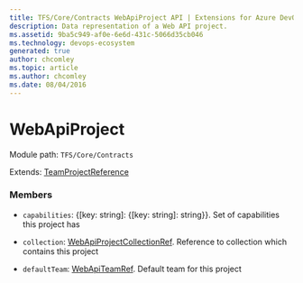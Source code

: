 ```yaml
---
title: TFS/Core/Contracts WebApiProject API | Extensions for Azure DevOps Services
description: Data representation of a Web API project.
ms.assetid: 9ba5c949-af0e-6e6d-431c-5066d35cb046
ms.technology: devops-ecosystem
generated: true
author: chcomley
ms.topic: article
ms.author: chcomley
ms.date: 08/04/2016
---
```


# WebApiProject

Module path: `TFS/Core/Contracts`

Extends: [TeamProjectReference](../../../TFS/DistributedTask/Contracts/TeamProjectReference.md)

### Members

* `capabilities`: {[key: string]: {[key: string]: string}}. Set of capabilities this project has

* `collection`: [WebApiProjectCollectionRef](../../../TFS/Core/Contracts/WebApiProjectCollectionRef.md). Reference to collection which contains this project

* `defaultTeam`: [WebApiTeamRef](../../../TFS/Core/Contracts/WebApiTeamRef.md). Default team for this project

